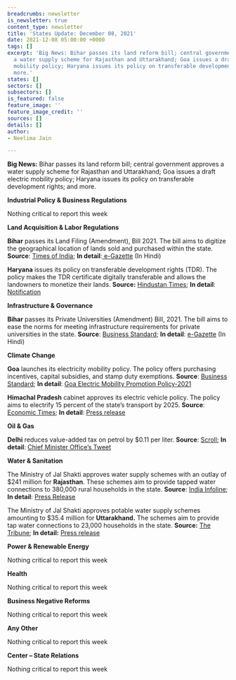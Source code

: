 ```yaml
---
breadcrumbs: newsletter
is_newsletter: true
content_type: newsletter
title: 'States Update: December 08, 2021'
date: 2021-12-08 05:00:00 +0000
tags: []
excerpt: 'Big News: Bihar passes its land reform bill; central government approves
  a water supply scheme for Rajasthan and Uttarakhand; Goa issues a draft electric
  mobility policy; Haryana issues its policy on transferable development rights; and
  more.'
states: []
sectors: []
subsectors: []
is_featured: false
feature_image: ''
feature_image_credit: ''
sources: []
details: []
author:
- Neelima Jain

---
```

**Big News:** Bihar passes its land reform bill; central government approves a water supply scheme for Rajasthan and Uttarakhand; Goa issues a draft electric mobility policy; Haryana issues its policy on transferable development rights; and more.

**Industrial Policy & Business Regulations**

Nothing critical to report this week

**Land Acquisition & Labor Regulations**

**Bihar** passes its Land Filing (Amendment), Bill 2021. The bill aims to digitize the geographical location of lands sold and purchased within the state. **Source**: [Times of India](https://timesofindia.indiatimes.com/city/patna/3-bills-passed-in-5-day-session-as-house-adjourned-sine-die/articleshow/88079187.cms); **In detail**:[ e-Gazette](http://egazette.bih.nic.in/GazettePublished/979_2_2021.pdf#page=1) (In Hindi)

**Haryana** issues its policy on transferable development rights (TDR). The policy makes the TDR certificate digitally transferable and allows the landowners to monetize their lands. **Source:** [Hindustan Times](https://www.hindustantimes.com/cities/gurugram-news/fresh-tdr-policy-to-help-in-land-acquisition-for-critical-infra-in-gurugram-101638473624885.html); **In detail**: [Notification](https://tcpharyana.gov.in/Policy/TDR%20Policy%20dated%2016112021.pdf)

**Infrastructure & Governance**

**Bihar** passes its Private Universities (Amendment) Bill, 2021. The bill aims to ease the norms for meeting infrastructure requirements for private universities in the state. **Source**: [Business Standard](https://www.business-standard.com/article/current-affairs/bill-passed-to-relax-norms-for-infra-requirement-of-bihar-pvt-varsities-121113001550_1.html); **In detail**: [e-Gazette](http://egazette.bih.nic.in/GazettePublished/976_2_2021.pdf#page=1) (In Hindi)

**Climate Change**

**Goa** launches its electricity mobility policy. The policy offers purchasing incentives, capital subsidies, and stamp duty exemptions. **Source**: [Business Standard](https://www.business-standard.com/article/economy-policy/goa-cm-launches-electricity-mobility-promotion-policy-to-promote-e-vehicles-121120400367_1.html); **In detail**: [Goa Electric Mobility Promotion Policy-2021](https://www.goa.gov.in/wp-content/uploads/2021/07/draft-of-Goa-Eletric-mobility-promotion-policy-2021.pdf)

**Himachal Pradesh** cabinet approves its electric vehicle policy. The policy aims to electrify 15 percent of the state’s transport by 2025. **Source**: [Economic Times](https://energy.economictimes.indiatimes.com/news/power/himachal-pradesh-cabinet-approves-draft-electric-vehicle-policy/88024655); **In detail**: [Press release](http://himachalpr.gov.in/PressReleaseByYear.aspx?Language=1&ID=24485&Type=2&Date=30/11/2021)

**Oil & Gas**

**Delhi** reduces value-added tax on petrol by $0.11 per liter. **Source**: [Scroll](https://scroll.in/latest/1011839/petrol-price-in-delhi-slashed-by-rs-8-as-government-reduces-value-added-tax); **In detail**: [Chief Minister Office’s Tweet](https://twitter.com/ArvindKejriwal/status/1465957163604475905)

**Water & Sanitation**

The Ministry of Jal Shakti approves water supply schemes with an outlay of $241 million for **Rajasthan**. These schemes aim to provide tapped water connections to 380,000 rural households in the state. **Source**: [India Infoline](https://www.indiainfoline.com/article/news-top-story/centre-nods-drinking-water-supply-schemes-worth-rs1-816cr-for-rajasthan-121120100272_1.html); **In detail**: [Press Release](https://pib.gov.in/PressReleasePage.aspx?PRID=1776487)

The Ministry of Jal Shakti approves potable water supply schemes amounting to $35.4 million for **Uttarakhand.** The schemes aim to provide tap water connections to 23,000 households in the state. **Source:** [The Tribune](https://www.tribuneindia.com/news/nation/centre-approves-13-potable-water-supply-schemes-for-uttarakhand-345902); **In detail:** [Press release](https://pib.gov.in/PressReleaseIframePage.aspx?PRID=1777631)

**Power & Renewable Energy**

Nothing critical to report this week

**Health**

Nothing critical to report this week

**Business Negative Reforms**

Nothing critical to report this week

**Any Other**

Nothing critical to report this week

**Center – State Relations**

Nothing critical to report this week
